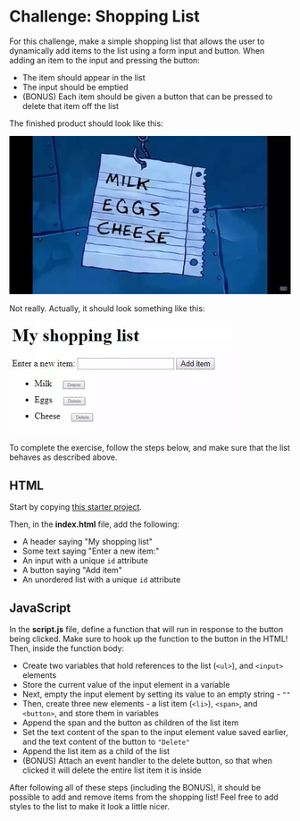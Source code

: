 # Challenge: Shopping List
For this challenge, make a simple shopping list that allows the user to dynamically add items to the list using a form input and button. When adding an item to the input and pressing the button:

- The item should appear in the list
- The input should be emptied
- (BONUS) Each item should be given a button that can be pressed to delete that item off the list

The finished product should look like this:

![oh my gosh](../Assets/OhMyGosh.png)

Not really. Actually, it should look something like this:

![shopping list](../Assets/ShoppingList.png)

To complete the exercise, follow the steps below, and make sure that the list behaves as described above.

## HTML
Start by copying [this starter project](https://hytop.onrender.com/e/js).

Then, in the **index.html** file, add the following:

- A header saying "My shopping list"
- Some text saying "Enter a new item:"
- An input with a unique `id` attribute
- A button saying "Add item"
- An unordered list with a unique `id` attribute

## JavaScript
In the **script.js** file, define a function that will run in response to the button being clicked. Make sure to hook up the function to the button in the HTML! Then, inside the function body:

- Create two variables that hold references to the list (`<ul>`), and `<input>` elements
- Store the current value of the input element in a variable
- Next, empty the input element by setting its value to an empty string - `""`
- Then, create three new elements - a list item (`<li>`), `<span>`, and `<button>`, and store them in variables
- Append the span and the button as children of the list item  
- Set the text content of the span to the input element value saved earlier, and the text content of the button to `"Delete"`
- Append the list item as a child of the list
- (BONUS) Attach an event handler to the delete button, so that when clicked it will delete the entire list item it is inside

After following all of these steps (including the BONUS), it should be possible to add and remove items from the shopping list! Feel free to add styles to the list to make it look a little nicer.
